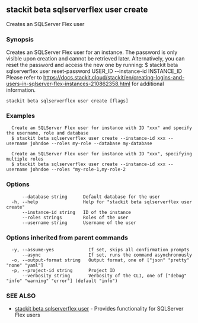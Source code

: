 ## stackit beta sqlserverflex user create

Creates an SQLServer Flex user

### Synopsis

Creates an SQLServer Flex user for an instance.
The password is only visible upon creation and cannot be retrieved later.
Alternatively, you can reset the password and access the new one by running:
  $ stackit beta sqlserverflex user reset-password USER_ID --instance-id INSTANCE_ID
Please refer to https://docs.stackit.cloud/stackit/en/creating-logins-and-users-in-sqlserver-flex-instances-210862358.html for additional information.

```
stackit beta sqlserverflex user create [flags]
```

### Examples

```
  Create an SQLServer Flex user for instance with ID "xxx" and specify the username, role and database
  $ stackit beta sqlserverflex user create --instance-id xxx --username johndoe --roles my-role --database my-database

  Create an SQLServer Flex user for instance with ID "xxx", specifying multiple roles
  $ stackit beta sqlserverflex user create --instance-id xxx --username johndoe --roles "my-role-1,my-role-2
```

### Options

```
      --database string      Default database for the user
  -h, --help                 Help for "stackit beta sqlserverflex user create"
      --instance-id string   ID of the instance
      --roles strings        Roles of the user
      --username string      Username of the user
```

### Options inherited from parent commands

```
  -y, --assume-yes             If set, skips all confirmation prompts
      --async                  If set, runs the command asynchronously
  -o, --output-format string   Output format, one of ["json" "pretty" "none" "yaml"]
  -p, --project-id string      Project ID
      --verbosity string       Verbosity of the CLI, one of ["debug" "info" "warning" "error"] (default "info")
```

### SEE ALSO

* [stackit beta sqlserverflex user](./stackit_beta_sqlserverflex_user.md)	 - Provides functionality for SQLServer Flex users

